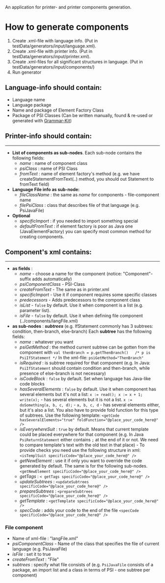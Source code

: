 An application for printer- and printer components generation.

# How to generate components

1. Create .xml-file with language info. (Put in testData/generators/input/language.xml).
2. Create .xml-file with printer info. (Put in testData/generators/input/printer.xml).
3. Create .xml-files for all significant structures in language. (Put in testData/generators/input/components/)
4. Run generator

## Language-info should contain:

* Language name
* Language package
* Name and package of Element Factory Class
* Package of PSI Classes (Can be written manually, found & re-used or generated with [Grammar-Kit](https://github.com/JetBrains/Grammar-Kit))

## Printer-info should contain:
----------------------------
* **List of components as sub-nodes**. Each sub-node contains the following fields:
    - *name* : name of component class
    - *psiClass* : name of PSI Class 
    - *fromText* : name of element factory's method (e.g. we have createStatementFromText(..) method, you should out Statement to fromText field)
* **Language File info as sub-node:**
    - *fileClassName* : the same as *name* for components  - file-component name
    - *filePsiClass* : class that describes file of that language (e.g. PsiJavaFile)
* **Optional**
    - *specificImport* : if you needed to import something special
    - *defaultFromText* : if element factory is poor as Java one (JavaElementFactory) you can specify most common method for creating components.
  
## Component's xml contains:
-------------------------
* **as fields** :
    - *name*  - choose a name for the component (notice: "Component"-suffix adds automatically)
    - *psiComponentClass*  - PSI-Class
    - *createFromText*  - The same as in printer.xml
    - *specificImport*  - Use it if component requires some specific classes
    - *predecessors*  - Adds predecessors to the component class 
    - *isList*  - `false` by default. Use it when component is a list (e.g. parameter list).
    - *isFile*  - `false` by default. Use it when defining file component (../components/langFile.xml)
* **as sub-nodes** : **_subtrees_** (e.g. IfStatement commonly has 3 subtrees: condition, then-branch, else-branch)
  Each **subtree** has the following fields:
    - *name* : whatever you want
    - *psiGetMethod* : the method current subtree can be gotten from the component with
          `val thenBranch = p.getThenBranch()   /* p is PsiIfStatement */`
          In the xml-file: `psiGetMethod="ThenBranch"`
    - *isRequired* : is subtree required for that component (e.g. In Java: `PsiIfStatement` should contain condition and then-branch, while presence of else-branch is not necessary)
    - *isCodeBlock* : `false` by default. Set when language has Java-like code blocks
    - *hasSeveralElements* : `false` by default. Use it when component has several elements but it's not a list:
          `x := read(); x := x + 1; write(x);`  - has several elements but it is not a list.
          `x := doSomething(a, b, c, d);`  - `a, b, c, d`  - has several elements either, but it's also a list.
          You also have to provide fold function for this type of subtrees. Use the following template:
          `<getCode hasSeveralElements="true" foldFunction="@place_your_code_here@" />`     
    - *isEverywhereSuit* : ````true```` by default. Means that current template could be placed everywhere for that component (e.g. In Java ````PsiReturnStatement```` either contains ````;```` at the end of it or not. We need to compare template's text with the old text in that place)
           - To provide checks you need use the following structure in xml: 
          `<isTemplSuit specificCode="@place_your_code_here@" />`
    - *getNewElement* : use it if only you want to override the code generated by default. The same is for the following sub-nodes.
          `<getNewElement specificCode="@place_your_code_here@" />`
    - *getTags* : 
          `< getTags specificCode="@place_your_code_here@" />`
    - *updateSubtrees* : 
          `<updateSubtrees specificCode="@place_your_code_here@" />`
    - *prepareSubtrees* : 
          `<prepareSubtrees specificCode="@place_your_code_here@" />`
    - *getTemplate* :
          `<getTemplate specificCode="@place_your_code_here@" />`
    - *specCode* : adds your code to the end of the file
          `<specCode specificCode="@place_your_code_here@" />`
    
### File component
* Name of xml-file : "langFile.xml"
* *psiComponentClass*  - Name of the class that specifies the file of current language (e.g. PsiJavaFile)
* *isFile* : set it to true
* *createFromText* : "File"
* *subtrees* : specify what file consists of (e.g. `PsiJavaFile` consists of a package, an import list and a class in terms of PSI  - one subtree per component)
